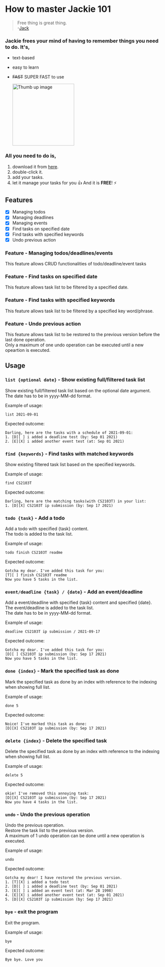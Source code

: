 # How to master Jackie 101

> Free thing is great thing. \
> -[Jack](https://github.com/jackgugz)

### Jackie frees your mind of having to remember things you need to do. It's,
- text-based
- easy to learn
- ~~FAST~~ SUPER FAST to use
  
  <img src="https://www.vippng.com/png/detail/7-77855_harold-thumbs-up-harold-thumbs-up-transparent.png" alt="Thumb up image" width="200"/>

### All you need to do is,

1. download it from [here](https://github.com/jackgugz/ip/releases/download/A-Release/Jackie-1.0.jar).
2. double-click it.
3. add your tasks.
4. let it manage your tasks for you 👍
   And it is **FREE**! ⚡
   

## Features 

- [X] Managing todos
- [X] Managing deadlines
- [X] Managing events
- [X] Find tasks on specified date
- [X] Find tasks with specified keywords
- [X] Undo previous action

### Feature - Managing todos/deadlines/events

This feature allows CRUD functionalities of todo/deadline/event tasks

### Feature - Find tasks on specified date

This feature allows task list to be filtered by a specified date.

### Feature - Find tasks with specified keywords

This feature allows task list to be filtered by a specified key word/phrase.

### Feature - Undo previous action

This feature allows task list to be restored to the previous version before the last done operation. \
Only a maximum of one undo operation can be executed until a new opeartion is executed. 

## Usage

### `list {optional date}` - Show existing full/filtered task list

Show existing full/filtered task list based on the optional date argument. \
The date has to be in yyyy-MM-dd format.

Example of usage:

`list 2021-09-01`

Expected outcome:

```
Darling, here are the tasks with a schedule of 2021-09-01:
1. [D][ ] i added a deadline test (by: Sep 01 2021) 
2. [E][X] i added another event test (at: Sep 01 2021) 
```



### `find {keywords}` - Find tasks with matched keywords

Show existing filtered task list based on the specified keywords.

Example of usage:

`find CS2103T`

Expected outcome:

```
Darling, here are the matching tasks(with CS2103T) in your list:
1. [D][X] CS2103T ip submission (by: Sep 17 2021) 
```


### `todo {task}` - Add a todo

Add a todo with specified {task} content. \
The todo is added to the task list.

Example of usage: 

`todo finish CS2103T readme`

Expected outcome:

```
Gotcha my dear. I've added this task for you: 
[T][ ] finish CS2103T readme
Now you have 5 tasks in the list.
```



### `event/deadline {task} / {date}` - Add an event/deadline

Add a event/deadline with specified {task} content and specified {date}. \
The event/deadline is added to the task list. \
The date has to be in yyyy-MM-dd format.

Example of usage:

`deadline CS2103T ip submission / 2021-09-17`

Expected outcome:

```
Gotcha my dear. I've added this task for you: 
[D][ ] CS2103T ip submission (by: Sep 17 2021)
Now you have 5 tasks in the list.
```



### `done {index}` - Mark the specified task as done

Mark the specified task as done by an index with reference to the indexing when showing full list. 

Example of usage:

`done 5`

Expected outcome:

```
Noice! I've marked this task as done: 
[D][X] CS2103T ip submission (by: Sep 17 2021)
```



### `delete {index}` - Delete the specified task

Delete the specified task as done by an index with reference to the indexing when showing full list.

Example of usage:

`delete 5`

Expected outcome:

```
okie! I've removed this annoying task: 
[D][X] CS2103T ip submission (by: Sep 17 2021)
Now you have 4 tasks in the list.
```



### `undo` - Undo the previous operation

Undo the previous operation. \
Restore the task list to the previous version. \
A maximum of 1 undo operation can be done until a new operation is executed.

Example of usage:

`undo`

Expected outcome:

```
Gotcha my dear! I have restored the previous version.
1. [T][X] i added a todo test
2. [D][ ] i added a deadline test (by: Sep 01 2021)
3. [E][ ] i added an event test (at: Mar 28 1998)
4. [E][X] i added another event test (at: Sep 01 2021)
5. [D][X] CS2103T ip submission (by: Sep 17 2021)
```



### `bye` - exit the program

Exit the program.

Example of usage:

`bye`

Expected outcome:

```
Bye bye. Love you
```
